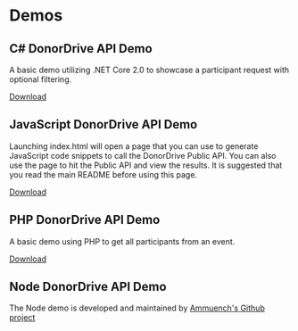 # Demos

## C# DonorDrive API Demo
A basic demo utilizing .NET Core 2.0 to showcase a participant request with optional filtering.

[Download](demos/csharp)

## JavaScript DonorDrive API Demo
Launching index.html will open a page that you can use to generate JavaScript code snippets to call the DonorDrive Public API.
You can also use the page to hit the Public API and view the results.  It is suggested that you read the main README before using this page.

[Download](demos/javascript)

## PHP DonorDrive API Demo
A basic demo using PHP to get all participants from an event.

[Download](demos/php)

## Node DonorDrive API Demo
The Node demo is developed and maintained by
[Ammuench's Github project](https://github.com/ammuench/extra-life-api)
